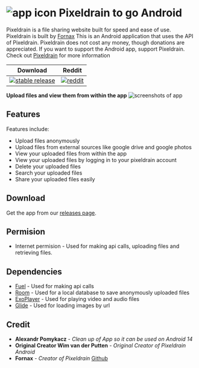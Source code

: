 # ![app icon](https://raw.githubusercontent.com/wimvdputten/Pixeldrain_android/master/app/src/main/res/mipmap-hdpi/ic_launcher_round.png) Pixeldrain to go Android

Pixeldrain is a file sharing website built for speed and ease of use.
Pixeldrain is built by [Fornax](https://twitter.com/Fornax96)
This is an Android application that uses the API of Pixeldrain.
Pixeldrain does not cost any money, though donations are appreciated.
If you want to support the Android app, support Pixeldrain.
Check out [Pixeldrain](https://pixeldrain.com/) for more information

| Download | Reddit |
|-------|-------|
| [![stable release](https://img.shields.io/github/downloads-pre/wimvdputten/Pixeldrain_android/latest/total)](https://github.com/wimvdputten/Pixeldrain_android/releases) | [![reddit](https://img.shields.io/reddit/subreddit-subscribers/pixeldrain?style=flat)](http://reddit.com/r/pixeldrain)  |

**Upload files and view them from within the app**
![screenshots of app](https://raw.githubusercontent.com/wimvdputten/Pixeldrain_android/master/.github/app_screenshot.png)

## Features

Features include:
* Upload files anonymously
* Upload files from external sources like google drive and google photos
* View your uploaded files from within the app
* View your uploaded files by logging in to your pixeldrain account
* Delete your uploaded files
* Search your uploaded files
* Share your uploaded files easily

## Download

Get the app from our [releases page](https://github.com/wimvdputten/Pixeldrain_android/releases).

## Permision
* Internet permision - Used for making api calls, uploading files and retrieving files.

## Dependencies

* [Fuel](https://github.com/kittinunf/fuel) - Used for making api calls
* [Room](https://developer.android.com/jetpack/androidx/releases/room) - Used for a local database to save anonymously uploaded files
* [ExoPlayer](https://github.com/google/ExoPlayer) - Used for playing video and audio files
* [Glide](https://github.com/bumptech/glide) - Used for loading images by url


## Credit
* **Alexandr Pomykacz** - *Clean up of App so it can be used on Android 14*
* **Original Creator Wim van der Putten** - *Original Creator of Pixeldrain Android*
* **Fornax** - *Creator of Pixeldrain* [Github](https://github.com/Fornax96)

